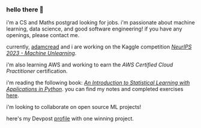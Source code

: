 ### hello there 👋

i'm a CS and Maths postgrad looking for jobs. i'm passionate about machine learning, data science, and good software engineering! if you have any openings, please contact me.

currently, [adamcread](https://github.com/adamcread) and i are working on the Kaggle competition [_NeurIPS 2023 - Machine Unlearning_](https://www.kaggle.com/competitions/neurips-2023-machine-unlearning).

i'm also learning AWS and working to earn the _AWS Certified Cloud Practitioner_ certification.

i'm reading the following book: [_An Introduction to Statistical Learning with Applications in Python_](https://www.statlearning.com/). you can find my notes and completed exercises [here](https://github.com/alex-gdv/islp-notes).

i'm looking to collaborate on open source ML projects!

here's my Devpost [profile](https://devpost.com/alex-gdv) with one winning project.
